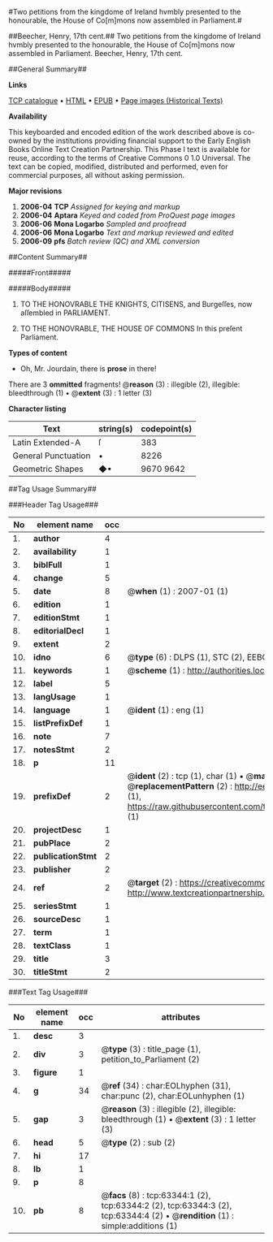 #Two petitions from the kingdome of Ireland hvmbly presented to the honourable, the House of Co[m]mons now assembled in Parliament.#

##Beecher, Henry, 17th cent.##
Two petitions from the kingdome of Ireland hvmbly presented to the honourable, the House of Co[m]mons now assembled in Parliament.
Beecher, Henry, 17th cent.

##General Summary##

**Links**

[TCP catalogue](http://www.ota.ox.ac.uk/tcp/)  • 
[HTML](http://tei.it.ox.ac.uk/tcp/Texts-HTML/free/A69/A69549.html)  • 
[EPUB](http://tei.it.ox.ac.uk/tcp/Texts-EPUB/free/A69/A69549.epub) • 
[Page images (Historical Texts)](https://data.historicaltexts.jisc.ac.uk/view?pubId=eebo-12566246e&pageId=eebo-12566246e-63344-1)

**Availability**

This keyboarded and encoded edition of the
	       work described above is co-owned by the institutions
	       providing financial support to the Early English Books
	       Online Text Creation Partnership. This Phase I text is
	       available for reuse, according to the terms of Creative
	       Commons 0 1.0 Universal. The text can be copied,
	       modified, distributed and performed, even for
	       commercial purposes, all without asking permission.

**Major revisions**

1. __2006-04__ __TCP__ *Assigned for keying and markup*
1. __2006-04__ __Aptara__ *Keyed and coded from ProQuest page images*
1. __2006-06__ __Mona Logarbo__ *Sampled and proofread*
1. __2006-06__ __Mona Logarbo__ *Text and markup reviewed and edited*
1. __2006-09__ __pfs__ *Batch review (QC) and XML conversion*

##Content Summary##

#####Front#####

#####Body#####

1. TO THE
HONOVRABLE
THE
KNIGHTS, CITISENS,
and Burgeſſes, now aſſembled in
PARLIAMENT.

1. TO THE
HONOVRABLE, THE
HOUSE OF COMMONS
In this preſent Parliament.

**Types of content**

  * Oh, Mr. Jourdain, there is **prose** in there!

There are 3 **ommitted** fragments! 
 @__reason__ (3) : illegible (2), illegible: bleedthrough (1)  •  @__extent__ (3) : 1 letter (3)

**Character listing**


|Text|string(s)|codepoint(s)|
|---|---|---|
|Latin Extended-A|ſ|383|
|General Punctuation|•|8226|
|Geometric Shapes|◆▪|9670 9642|

##Tag Usage Summary##

###Header Tag Usage###

|No|element name|occ|attributes|
|---|---|---|---|
|1.|__author__|4||
|2.|__availability__|1||
|3.|__biblFull__|1||
|4.|__change__|5||
|5.|__date__|8| @__when__ (1) : 2007-01 (1)|
|6.|__edition__|1||
|7.|__editionStmt__|1||
|8.|__editorialDecl__|1||
|9.|__extent__|2||
|10.|__idno__|6| @__type__ (6) : DLPS (1), STC (2), EEBO-CITATION (1), OCLC (1), VID (1)|
|11.|__keywords__|1| @__scheme__ (1) : http://authorities.loc.gov/ (1)|
|12.|__label__|5||
|13.|__langUsage__|1||
|14.|__language__|1| @__ident__ (1) : eng (1)|
|15.|__listPrefixDef__|1||
|16.|__note__|7||
|17.|__notesStmt__|2||
|18.|__p__|11||
|19.|__prefixDef__|2| @__ident__ (2) : tcp (1), char (1)  •  @__matchPattern__ (2) : ([0-9\-]+):([0-9IVX]+) (1), (.+) (1)  •  @__replacementPattern__ (2) : http://eebo.chadwyck.com/downloadtiff?vid=$1&page=$2 (1), https://raw.githubusercontent.com/textcreationpartnership/Texts/master/tcpchars.xml#$1 (1)|
|20.|__projectDesc__|1||
|21.|__pubPlace__|2||
|22.|__publicationStmt__|2||
|23.|__publisher__|2||
|24.|__ref__|2| @__target__ (2) : https://creativecommons.org/publicdomain/zero/1.0/ (1), http://www.textcreationpartnership.org/docs/. (1)|
|25.|__seriesStmt__|1||
|26.|__sourceDesc__|1||
|27.|__term__|1||
|28.|__textClass__|1||
|29.|__title__|3||
|30.|__titleStmt__|2||


###Text Tag Usage###

|No|element name|occ|attributes|
|---|---|---|---|
|1.|__desc__|3||
|2.|__div__|3| @__type__ (3) : title_page (1), petition_to_Parliament (2)|
|3.|__figure__|1||
|4.|__g__|34| @__ref__ (34) : char:EOLhyphen (31), char:punc (2), char:EOLunhyphen (1)|
|5.|__gap__|3| @__reason__ (3) : illegible (2), illegible: bleedthrough (1)  •  @__extent__ (3) : 1 letter (3)|
|6.|__head__|5| @__type__ (2) : sub (2)|
|7.|__hi__|17||
|8.|__lb__|1||
|9.|__p__|8||
|10.|__pb__|8| @__facs__ (8) : tcp:63344:1 (2), tcp:63344:2 (2), tcp:63344:3 (2), tcp:63344:4 (2)  •  @__rendition__ (1) : simple:additions (1)|

